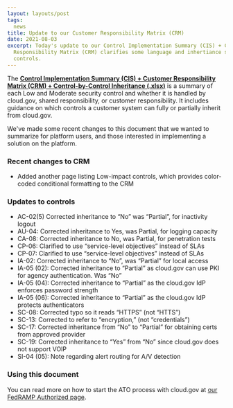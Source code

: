 ```yaml
---
layout: layouts/post
tags:
  news
title: Update to our Customer Responsibility Matrix (CRM)
date: 2021-08-03
excerpt: Today's update to our Control Implementation Summary (CIS) + Customer
  Responsibility Matrix (CRM) clarifies some language and inhertiance status for
  controls.
---
```

The **[Control Implementation Summary (CIS) + Customer Responsibility Matrix (CRM) + Control-by-Control Inheritance (.xlsx)](https://cloud.gov/resources/cloud.gov-CIS-Worksheet.xlsx)** is a summary of each Low and Moderate security control and whether it is handled by cloud.gov, shared responsibility, or customer responsibility. It includes guidance on which controls a customer system can fully or partially inherit from cloud.gov.

 We've made some recent changes to this document that we wanted to summarize for platform users, and those interested in implementing a solution on the platform. 

### Recent changes to CRM

* Added another page listing Low-impact controls, which provides color-coded conditional formatting to the CRM

### Updates to controls

* AC-02(5) Corrected inheritance to “No” was “Partial”, for inactivity logout
* AU-04: Corrected inheritance to Yes, was Partial, for logging capacity
* CA-08: Corrected inheritance to No, was Partial, for penetration tests
* CP-06: Clarified to use “service-level objectives” instead of SLAs
* CP-07: Clarified to use “service-level objectives” instead of SLAs
* IA-02: Corrected inheritance to “No”, was “Partial” for local access
* IA-05 (02): Corrected inheritance to “Partial” as cloud.gov can use PKI for agency authentication. Was “No”
* IA-05 (04): Corrected inheritance to “Partial” as the cloud.gov IdP enforces password strength
* IA-05 (06): Corrected inheritance to “Partial” as the cloud.gov IdP protects authenticators
* SC-08: Corrected typo so it reads “HTTPS” (not “HTTS”)
* SC-13: Corrected to refer to “encryption,” (not “credentials”)
* SC-17: Corrected inheritance from “No” to “Partial” for obtaining certs from approved provider
* SC-19: Corrected inheritance to “Yes” from “No” since cloud.gov does not support VOIP
* SI-04 (05): Note regarding alert routing for A/V detection

### Using this document

You can read more on how to start the ATO process with cloud.gov at [our FedRAMP Authorized page](https://cloud.gov/docs/overview/fedramp-tracker/).
